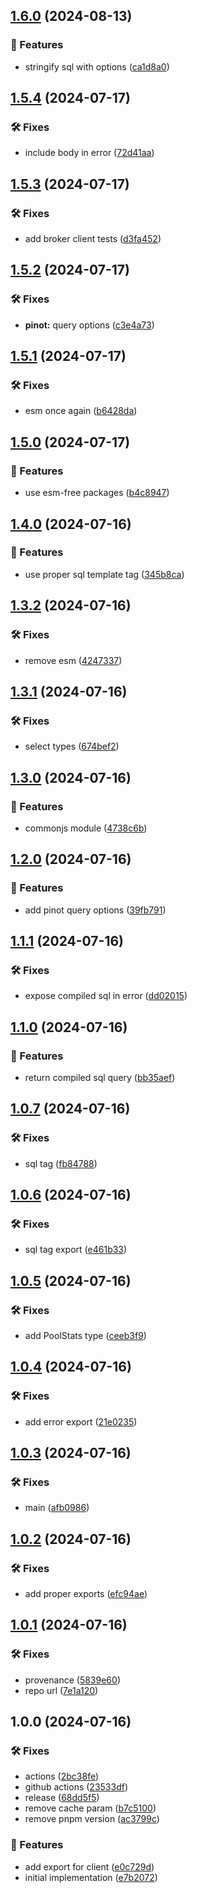 ## [1.6.0](https://github.com/SkeLLLa/pinot-noir/compare/v1.5.4...v1.6.0) (2024-08-13)

### 🚀 Features

* stringify sql with options ([ca1d8a0](https://github.com/SkeLLLa/pinot-noir/commit/ca1d8a092e5651ddd08f10c8cd09c2a85b767f06))

## [1.5.4](https://github.com/SkeLLLa/pinot-noir/compare/v1.5.3...v1.5.4) (2024-07-17)

### 🛠 Fixes

* include body in error ([72d41aa](https://github.com/SkeLLLa/pinot-noir/commit/72d41aa27f50a2e2049c7771b54cb421946863ca))

## [1.5.3](https://github.com/SkeLLLa/pinot-noir/compare/v1.5.2...v1.5.3) (2024-07-17)

### 🛠 Fixes

* add broker client tests ([d3fa452](https://github.com/SkeLLLa/pinot-noir/commit/d3fa4528404b5f8faf0d4ed5ddccb627090a5d20))

## [1.5.2](https://github.com/SkeLLLa/pinot-noir/compare/v1.5.1...v1.5.2) (2024-07-17)

### 🛠 Fixes

* **pinot:** query options ([c3e4a73](https://github.com/SkeLLLa/pinot-noir/commit/c3e4a73996c7927adefab3532115dc2100e1e1bf))

## [1.5.1](https://github.com/SkeLLLa/pinot-noir/compare/v1.5.0...v1.5.1) (2024-07-17)

### 🛠 Fixes

* esm once again ([b6428da](https://github.com/SkeLLLa/pinot-noir/commit/b6428da2d4d196c94a865b0f389b169b6e099e40))

## [1.5.0](https://github.com/SkeLLLa/pinot-noir/compare/v1.4.0...v1.5.0) (2024-07-17)

### 🚀 Features

* use esm-free packages ([b4c8947](https://github.com/SkeLLLa/pinot-noir/commit/b4c89471f1bd9c9cead871aa8c7fb7cb3021a6c3))

## [1.4.0](https://github.com/SkeLLLa/pinot-noir/compare/v1.3.2...v1.4.0) (2024-07-16)

### 🚀 Features

* use proper sql template tag ([345b8ca](https://github.com/SkeLLLa/pinot-noir/commit/345b8ca1ee5bae335fb5b2c30266d6613554bb3c))

## [1.3.2](https://github.com/SkeLLLa/pinot-noir/compare/v1.3.1...v1.3.2) (2024-07-16)

### 🛠 Fixes

* remove esm ([4247337](https://github.com/SkeLLLa/pinot-noir/commit/424733743ce80b272ec2fab9776b788bd0c7b0b1))

## [1.3.1](https://github.com/SkeLLLa/pinot-noir/compare/v1.3.0...v1.3.1) (2024-07-16)

### 🛠 Fixes

* select types ([674bef2](https://github.com/SkeLLLa/pinot-noir/commit/674bef21e85bccebbe396084133ab45037711737))

## [1.3.0](https://github.com/SkeLLLa/pinot-noir/compare/v1.2.0...v1.3.0) (2024-07-16)

### 🚀 Features

* commonjs module ([4738c6b](https://github.com/SkeLLLa/pinot-noir/commit/4738c6bc1c149bd0569bb560b6212a82bdea2221))

## [1.2.0](https://github.com/SkeLLLa/pinot-noir/compare/v1.1.1...v1.2.0) (2024-07-16)

### 🚀 Features

* add pinot query options ([39fb791](https://github.com/SkeLLLa/pinot-noir/commit/39fb791c18f0b6d6ecd07917f31c103170e1b216))

## [1.1.1](https://github.com/SkeLLLa/pinot-noir/compare/v1.1.0...v1.1.1) (2024-07-16)

### 🛠 Fixes

* expose compiled sql in error ([dd02015](https://github.com/SkeLLLa/pinot-noir/commit/dd020151bf79a6b6365100c355e8d8eb33c255c8))

## [1.1.0](https://github.com/SkeLLLa/pinot-noir/compare/v1.0.7...v1.1.0) (2024-07-16)

### 🚀 Features

* return compiled sql query ([bb35aef](https://github.com/SkeLLLa/pinot-noir/commit/bb35aef37b7fbfa6f635d4c1436584bf88226c0c))

## [1.0.7](https://github.com/SkeLLLa/pinot-noir/compare/v1.0.6...v1.0.7) (2024-07-16)

### 🛠 Fixes

* sql tag ([fb84788](https://github.com/SkeLLLa/pinot-noir/commit/fb847885db47b87797bd67f65471cc706f2b12bd))

## [1.0.6](https://github.com/SkeLLLa/pinot-noir/compare/v1.0.5...v1.0.6) (2024-07-16)

### 🛠 Fixes

* sql tag export ([e461b33](https://github.com/SkeLLLa/pinot-noir/commit/e461b333fc6793d2ed04ee7a43c92c00ba8dbe67))

## [1.0.5](https://github.com/SkeLLLa/pinot-noir/compare/v1.0.4...v1.0.5) (2024-07-16)

### 🛠 Fixes

* add PoolStats type ([ceeb3f9](https://github.com/SkeLLLa/pinot-noir/commit/ceeb3f96213229e32ef3c935576ac99a1c7a87e6))

## [1.0.4](https://github.com/SkeLLLa/pinot-noir/compare/v1.0.3...v1.0.4) (2024-07-16)

### 🛠 Fixes

* add error export ([21e0235](https://github.com/SkeLLLa/pinot-noir/commit/21e0235ce33b0887b537b3348b16a4b047e6673f))

## [1.0.3](https://github.com/SkeLLLa/pinot-noir/compare/v1.0.2...v1.0.3) (2024-07-16)

### 🛠 Fixes

* main ([afb0986](https://github.com/SkeLLLa/pinot-noir/commit/afb09862c439537854df4a65c21e9c8ba039f1c3))

## [1.0.2](https://github.com/SkeLLLa/pinot-noir/compare/v1.0.1...v1.0.2) (2024-07-16)

### 🛠 Fixes

* add proper exports ([efc94ae](https://github.com/SkeLLLa/pinot-noir/commit/efc94ae290d1d310243b37a25f8a9fa26b7a0cd0))

## [1.0.1](https://github.com/SkeLLLa/pinot-noir/compare/v1.0.0...v1.0.1) (2024-07-16)

### 🛠 Fixes

* provenance ([5839e60](https://github.com/SkeLLLa/pinot-noir/commit/5839e60c4a9c6efec618fbc1a2eeea07231973f6))
* repo url ([7e1a120](https://github.com/SkeLLLa/pinot-noir/commit/7e1a120363bcceb5dde26012e87f5cb30254c2b5))

## 1.0.0 (2024-07-16)

### 🛠 Fixes

* actions ([2bc38fe](https://github.com/SkeLLLa/pinot-noir/commit/2bc38fe500c288b6919bd253e59f272f1ea42b45))
* github actions ([23533df](https://github.com/SkeLLLa/pinot-noir/commit/23533df005d1f798701d022a947e2f1a3d27a815))
* release ([68dd5f5](https://github.com/SkeLLLa/pinot-noir/commit/68dd5f55eeb8f4d1a2487b344c34a64a0cba25b3))
* remove cache param ([b7c5100](https://github.com/SkeLLLa/pinot-noir/commit/b7c5100ee477048c4a33012bc12143bc2cd19ff8))
* remove pnpm version ([ac3799c](https://github.com/SkeLLLa/pinot-noir/commit/ac3799c350de011c85286ebee301b845e24cad16))

### 🚀 Features

* add export for client ([e0c729d](https://github.com/SkeLLLa/pinot-noir/commit/e0c729d48a472f4da68336378f2b6f8d2850923f))
* initial implementation ([e7b2072](https://github.com/SkeLLLa/pinot-noir/commit/e7b2072405f000b26b268afb7ad9332cb8aa97bf))
